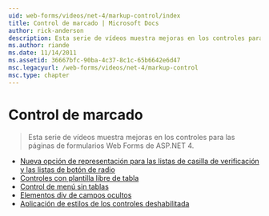 ```yaml
---
uid: web-forms/videos/net-4/markup-control/index
title: Control de marcado | Microsoft Docs
author: rick-anderson
description: Esta serie de vídeos muestra mejoras en los controles para las páginas de formularios Web Forms de ASP.NET 4.
ms.author: riande
ms.date: 11/14/2011
ms.assetid: 36667bfc-90ba-4c37-8c1c-65b6642e6d47
msc.legacyurl: /web-forms/videos/net-4/markup-control
msc.type: chapter
---
```

<a name="markup-control"></a>Control de marcado
====================
> Esta serie de vídeos muestra mejoras en los controles para las páginas de formularios Web Forms de ASP.NET 4.


- [Nueva opción de representación para las listas de casilla de verificación y las listas de botón de radio](aspnet-4-quick-hit-new-rendering-option-for-check-box-lists-and-radio-button-lists.md)
- [Controles con plantilla libre de tabla](aspnet-4-quick-hit-table-free-templated-controls.md)
- [Control de menú sin tablas](aspnet-4-quick-hit-tableless-menu-control.md)
- [Elementos div de campos ocultos](aspnet-4-quick-hit-hidden-field-divs.md)
- [Aplicación de estilos de los controles deshabilitada](aspnet-4-quick-hit-disabled-control-styling.md)
